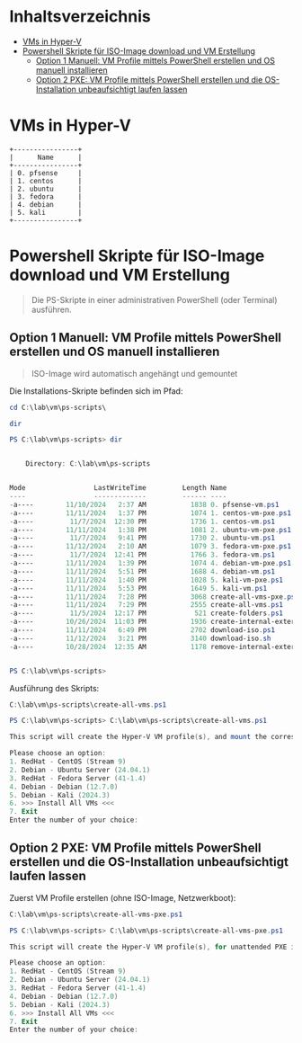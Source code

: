 # Inhaltsverzeichnis
- [VMs in Hyper-V](#vms-in-hyper-v)
- [Powershell Skripte für ISO-Image download und VM Erstellung](#powershell-skripte-für-iso-image-download-und-vm-erstellung)
  - [Option 1 Manuell: VM Profile mittels PowerShell erstellen und OS manuell installieren](#option-1-manuell-vm-profile-mittels-powershell-erstellen-und-os-manuell-installieren)
  - [Option 2 PXE: VM Profile mittels PowerShell erstellen und die OS-Installation unbeaufsichtigt laufen lassen](#option-2-pxe-vm-profile-mittels-powershell-erstellen-und-die-os-installation-unbeaufsichtigt-laufen-lassen)

# VMs in Hyper-V

```plaintext
+----------------+
|      Name      |
+----------------+
| 0. pfsense     |
| 1. centos      |
| 2. ubuntu      |
| 3. fedora      |
| 4. debian      |
| 5. kali        |
+----------------+
```

# Powershell Skripte für ISO-Image download und VM Erstellung

> Die PS-Skripte in einer administrativen PowerShell (oder Terminal) ausführen.

## Option 1 Manuell: VM Profile mittels PowerShell erstellen und OS manuell installieren 

> ISO-Image wird automatisch angehängt und gemountet

Die Installations-Skripte befinden sich im Pfad:
```powershell
cd C:\lab\vm\ps-scripts\
```
```powershell
dir
```

```powershell
PS C:\lab\vm\ps-scripts> dir


    Directory: C:\lab\vm\ps-scripts


Mode                 LastWriteTime         Length Name
----                 -------------         ------ ----
-a----        11/10/2024   2:37 AM           1838 0. pfsense-vm.ps1
-a----        11/11/2024   1:37 PM           1074 1. centos-vm-pxe.ps1
-a----         11/7/2024  12:30 PM           1736 1. centos-vm.ps1
-a----        11/11/2024   1:38 PM           1081 2. ubuntu-vm-pxe.ps1
-a----         11/7/2024   9:41 PM           1730 2. ubuntu-vm.ps1
-a----        11/12/2024   2:10 AM           1079 3. fedora-vm-pxe.ps1
-a----         11/7/2024  12:41 PM           1766 3. fedora-vm.ps1
-a----        11/11/2024   1:39 PM           1074 4. debian-vm-pxe.ps1
-a----        11/11/2024   5:51 PM           1688 4. debian-vm.ps1
-a----        11/11/2024   1:40 PM           1028 5. kali-vm-pxe.ps1
-a----        11/11/2024   5:53 PM           1649 5. kali-vm.ps1
-a----        11/11/2024   7:28 PM           3068 create-all-vms-pxe.ps1
-a----        11/11/2024   7:29 PM           2555 create-all-vms.ps1
-a----         11/5/2024  12:17 PM            521 create-folders.ps1
-a----        10/26/2024  11:03 PM           1936 create-internal-external-private-switches.ps1
-a----        11/11/2024   6:49 PM           2702 download-iso.ps1
-a----        11/12/2024   3:21 PM           3140 download-iso.sh
-a----        10/28/2024  12:35 AM           1178 remove-internal-external-private-switches.ps1


PS C:\lab\vm\ps-scripts>
```

Ausführung des Skripts:
```powershell
C:\lab\vm\ps-scripts\create-all-vms.ps1
```
```powershell
PS C:\lab\vm\ps-scripts> C:\lab\vm\ps-scripts\create-all-vms.ps1

This script will create the Hyper-V VM profile(s), and mount the corresponding ISO-image

Please choose an option:
1. RedHat - CentOS (Stream 9)
2. Debian - Ubuntu Server (24.04.1)
3. RedHat - Fedora Server (41-1.4)
4. Debian - Debian (12.7.0)
5. Debian - Kali (2024.3)
6. >>> Install All VMs <<<
7. Exit
Enter the number of your choice:
```

## Option 2 PXE: VM Profile mittels PowerShell erstellen und die OS-Installation unbeaufsichtigt laufen lassen

Zuerst VM Profile erstellen (ohne ISO-Image, Netzwerkboot):
```powershell
C:\lab\vm\ps-scripts\create-all-vms-pxe.ps1
```
```powershell
PS C:\lab\vm\ps-scripts> C:\lab\vm\ps-scripts\create-all-vms-pxe.ps1

This script will create the Hyper-V VM profile(s), for unattended PXE installations

Please choose an option:
1. RedHat - CentOS (Stream 9)
2. Debian - Ubuntu Server (24.04.1)
3. RedHat - Fedora Server (41-1.4)
4. Debian - Debian (12.7.0)
5. Debian - Kali (2024.3)
6. >>> Install All VMs <<<
7. Exit
Enter the number of your choice:
```
